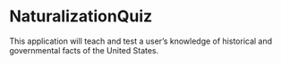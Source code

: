 # NaturalizationQuiz

This application will teach and test a user’s knowledge of historical and governmental facts of the United States. 
